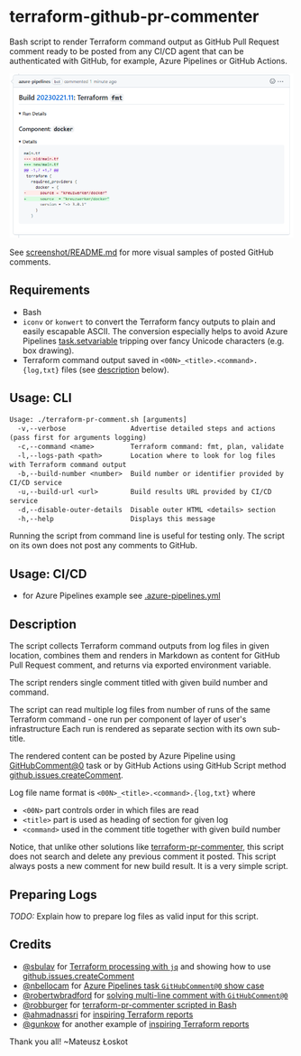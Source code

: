 # terraform-github-pr-commenter

Bash script to render Terraform command output as GitHub Pull Request comment
ready to be posted from any CI/CD agent that can be authenticated with GitHub,
for example, Azure Pipelines or GitHub Actions.

![fmt](screenshot/fmt.png)

See [screenshot/README.md](screenshot/README.md) for more visual samples of posted GitHub comments.

## Requirements

- Bash
- `iconv` or `konwert` to convert the Terraform fancy outputs to plain and easily escapable ASCII.
    The conversion especially helps to avoid Azure Pipelines [task.setvariable](https://learn.microsoft.com/en-us/azure/devops/pipelines/process/set-variables-scripts)
    tripping over fancy Unicode characters (e.g. box drawing).
- Terraform command output saved in `<00N>_<title>.<command>.{log,txt}` files (see [description](#description) below).

## Usage: CLI

```console
Usage: ./terraform-pr-comment.sh [arguments]
  -v,--verbose                Advertise detailed steps and actions (pass first for arguments logging)
  -c,--command <name>         Terraform command: fmt, plan, validate
  -l,--logs-path <path>       Location where to look for log files with Terraform command output
  -b,--build-number <number>  Build number or identifier provided by CI/CD service
  -u,--build-url <url>        Build results URL provided by CI/CD service
  -d,--disable-outer-details  Disable outer HTML <details> section
  -h,--help                   Displays this message
```

Running the script from command line is useful for testing only.
The script on its own does not post any comments to GitHub.

## Usage: CI/CD

- for Azure Pipelines example see [.azure-pipelines.yml](.azure-pipelines.yml)

## Description

The script collects Terraform command outputs from log files in given location,
combines them and renders in Markdown as content for GitHub Pull Request comment,
and returns via exported environment variable.

The script renders single comment titled with given build number and command.

The script can read multiple log files from number of runs of the same Terraform
command - one run per component of layer of user's infrastructure
Each run is rendered as separate section with its own sub-title.

The rendered content can be posted by Azure Pipeline using
[GitHubComment@0](https://learn.microsoft.com/en-us/azure/devops/pipelines/tasks/reference/github-comment-v0)
task or by GitHub Actions using GitHub Script method
[github.issues.createComment](https://github.com/actions/github-script).

Log file name format is `<00N>_<title>.<command>.{log,txt}` where

- `<00N>` part controls order in which files are read
- `<title>` part is used as heading of section for given log
- `<command>` used in the comment title together with given build number

Notice, that unlike other solutions like
[terraform-pr-commenter](https://github.com/robburger/terraform-pr-commenter),
this script does not search and delete any previous comment it posted.
This script always posts a new comment for new build result.
It is a very simple script.

## Preparing Logs

*TODO:* Explain how to prepare log files as valid input for this script.

## Credits

- [@sbulav](https://github.com/sbulav) for [Terraform processing with `jq`](https://sbulav.github.io/terraform/terraform-vs-github-actions/)
   and showing how to use [github.issues.createComment](https://github.com/actions/github-script)
- [@nbellocam](https://github.com/nbellocam) for [Azure Pipelines task `GitHubComment@0` show case](https://medium.com/southworks/continuous-integration-for-smart-contracts-4a8b78d387c)
- [@robertwbradford](https://github.com/robertwbradford) for [solving multi-line comment with `GitHubComment@0`](https://stackoverflow.com/a/72277737/151641)
- [@robburger](https://github.com/robburger) for [terraform-pr-commenter scripted in Bash](https://github.com/robburger/terraform-pr-commenter/blob/10779c60059f0f099ef676a9dde158d646555473/entrypoint.sh)
- [@ahmadnassri](https://github.com/ahmadnassri) for [inspiring Terraform reports](https://github.com/ahmadnassri/action-terraform-report)
- [@gunkow](https://github.com/gunkow) for another example of [inspiring Terraform reports](https://github.com/gunkow/terraform-pr-commenter)

Thank you all! ~Mateusz Łoskot
